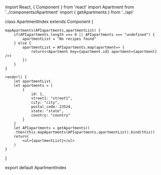 import React, { Component } from 'react'
import Apartment from '../components/Apartment'
import { getApartments } from '../api'

class ApartmentIndex extends Component {


    mapApartments(APIapartments,apartmentList) {
        if(APIapartments.length === 0 || APIapartments === "undefined") {
            apartmentList = "No recipes found"
        } else {
            apartmentList = APIapartments.map(apartment=> {
                return(<Apartment key={apartment.id} apartment={apartment} />)
            })
        }
    }

    render() {
        let apartmentList
        let apartments = [
            {
                id: 1,
                street1: "street1",
                city: "city",
                postal_code: 23524,
                state: "state",
                country: "country"
            }
        ]
        let APIapartments = getApartments()
        .then(this.mapApartments(APIapartments,apartmentList).bind(this))
        return(
            <ul>{apartmentList}</ul>
        )
    }
}

export default ApartmentIndex
